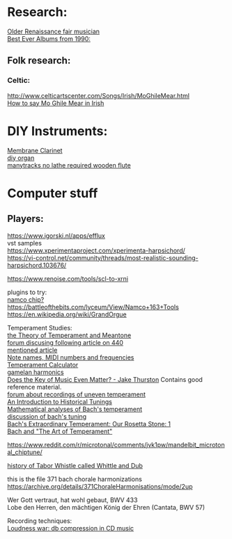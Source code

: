 # Research:  
[Older Renaissance fair musician](https://en.wikipedia.org/wiki/Owain_Phyfe)  
[Best Ever Albums from 1990:](https://www.besteveralbums.com/yearstats.php?y=1990)  


## Folk research:  

### Celtic:  
http://www.celticartscenter.com/Songs/Irish/MoGhileMear.html  
[How to say Mo Ghile Mear in Irish](https://www.bitesize.irish/blog/how-to-say-mo-ghile-mear-in-irish/)  


# DIY Instruments:  
[Membrane Clarinet](https://www.patreon.com/posts/75250955)  
[diy organ](https://www.sentex.ca/~mwandel/organ/organ.html)  
[manytracks no lathe required wooden flute](https://manytracks.com/flutes/default.htm#:~:text=-%20Lathe%20required%3F,crushing%20it%20in%20your%20vise.)


# Computer stuff  
## Players:  
https://www.igorski.nl/apps/efflux  
vst samples  
https://www.xperimentaproject.com/xperimenta-harpsichord/  
https://vi-control.net/community/threads/most-realistic-sounding-harpsichord.103676/  
  
https://www.renoise.com/tools/scl-to-xrni  


plugins to try:   
[namco chip?](https://euly.in/wavesynth/)  
https://battleofthebits.com/lyceum/View/Namco+163+Tools  
https://en.wikipedia.org/wiki/GrandOrgue  

Temperament Studies:  
[the Theory of Temperament and Meantone](https://jjensen.org/TEMPER/Temperament.html)  
[forum discusing following article on 440](https://www.mandolincafe.com/forum/threads/139450-The-great-440-Hz-conspiracy-and-why-all-of-our-music-is-wrong)  
[mentioned article](https://globalnews.ca/news/4194106/440-hz-conspiracy-music/)  
[Note names, MIDI numbers and frequencies](https://www.phys.unsw.edu.au/jw/notes.html)  
[Temperament Calculator](https://www.dolmetsch.com/musictheory27t.htm)  
[gamelan harmonics](https://music.arts.uci.edu/abauer/148_2018/readings/Intro.gamelan.pdf)  
[Does the Key of Music Even Matter? - Jake Thurston](https://www.youtube.com/watch?v=xsv-raYq4YM) Contains good reference material.  
[forum about recordings of uneven temperament](https://www.talkclassical.com/threads/recordings-in-uneven-temperament.48394/)  
[An Introduction to Historical Tunings](https://www.kylegann.com/histune.html#hist3)  
[Mathematical analyses of Bach's temperament](http://bpl.rf.gd/larips/math.html?i=1)  
[discussion of bach's tuning](http://bpl.rf.gd/larips/math.html?i=1)  
[Bach's Extraordinary Temperament: Our Rosetta Stone: 1](https://www.jstor.org/stable/3519512)  
[Bach and "The Art of Temperament"](https://www.jstor.org/stable/739436)  




  

https://www.reddit.com/r/microtonal/comments/jvk1pw/mandelbit_microtonal_chiptune/  

[history of Tabor Whistle called Whittle and Dub](https://web.prm.ox.ac.uk/england/englishness-whittle-and-dub.html)  


this is the file
371 bach chorale harmonizations   
https://archive.org/details/371ChoraleHarmonisations/mode/2up 

Wer Gott vertraut, hat wohl gebaut, BWV 433  
Lobe den Herren, den mächtigen König der Ehren (Cantata, BWV 57)  

Recording techniques:  
[Loudness war: db compression in CD music](https://dr.loudness-war.info/faq)  

